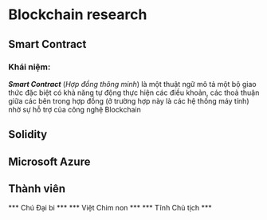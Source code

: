 # Blockchain research
## Smart Contract
### Khái niệm:
***Smart Contract*** (*Hợp đồng thông minh*) là một thuật ngữ mô tả một bộ giao thức đặc biệt có khả năng tự động thực hiện các điều khoản, các thoả thuận giữa các bên trong hợp đồng (ở trường hợp này là các hệ thống máy tính) nhờ sự hỗ trợ của công nghệ Blockchain
## Solidity


## Microsoft Azure


## Thành viên
*** Chú Đại bi ***
*** Việt Chim non ***
*** Tĩnh Chủ tịch ***